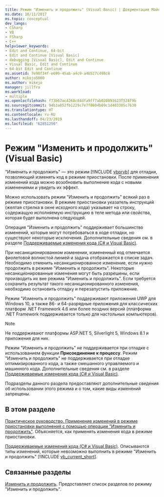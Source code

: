 ```yaml
---
title: Режим "Изменить и продолжить" (Visual Basic) | Документация Майкрософт
ms.date: 10/11/2017
ms.topic: conceptual
dev_langs:
- CSharp
- VB
- FSharp
- C++
helpviewer_keywords:
- Edit and Continue, 64-bit
- Edit and Continue [Visual Basic]
- debugging [Visual Basic], Edit and Continue
- Visual Basic, Edit and Continue
- 64-bit Edit and Continue
ms.assetid: 7e90f34f-e699-45ab-a4c9-a4b527c498c8
author: mikejo5000
ms.author: mikejo
manager: jillfra
ms.workload:
- multiple
ms.openlocfilehash: f73b67ac4268c04dfa9ff7ab020891623f528f9b
ms.sourcegitcommit: 94b3a052fb1229c7e7f8804b09c1d403385c7630
ms.translationtype: HT
ms.contentlocale: ru-RU
ms.lasthandoff: 04/23/2019
ms.locfileid: "62851250"
---
```

# <a name="edit-and-continue-visual-basic"></a>Режим "Изменить и продолжить" (Visual Basic)
"Изменить и продолжить" — это режим [!INCLUDE [vbprvb](../code-quality/includes/vbprvb_md.md)] для отладки, позволяющий изменять код в режиме приостановки. После применения изменений кода можно возобновить выполнение кода с новыми изменениями и увидеть их эффект.

 Можно использовать режим "Изменить и продолжить" всякий раз в режиме приостановки. В режиме приостановки указатель инструкций (желтая стрелка в окне исходного кода) указывает на строку, содержащую исполняемую инструкцию в теле метода или свойства, которая будет выполнена следующей.

 Операция "Изменить и продолжить" поддерживает большинство изменений, которые могут потребоваться в ходе отладки, но существуют некоторые исключения. Дополнительные сведения см. в разделе [Поддерживаемые изменения кода (C# и Visual Basic)](../debugger/supported-code-changes-csharp.md).

 При несанкционированном изменении, измененный код отмечается фиолетовой волнистой линией и задача отображается в списке задач. Необходимо отменить несанкционированное изменение, если нужно продолжить в режиме "Изменить и продолжить". Некоторые несанкционированные изменения могут быть разрешены, если производить их вне режима "Изменить и продолжить". Если требуется сохранить результат такого несанкционированного изменения, необходимо остановить отладку и перезапустить приложение.

 Режим "Изменить и продолжить" поддерживают приложения UWP для Windows 10, а также 86- и 64-разрядные приложения для классических платформ .NET Framework 4.6 или более поздних версий (платформа .NET Framework поддерживается только для настольных компьютеров).

 > [!NOTE]
 > Не поддерживают платформы ASP.NET 5, Silverlight 5, Windows 8.1 и приложения для них.

 Режим "Изменить и продолжить" не поддерживается при отладке с использованием функции **Присоединение к процессу**. Режим "Изменить и продолжить" не поддерживается при отладке оптимизированного кода, а также смешанного управляемого и машинного кода. Дополнительные сведения см. в разделе [Поддерживаемые изменения кода (C# и Visual Basic)](../debugger/supported-code-changes-csharp.md).

 Подразделы данного раздела предоставляют дополнительные сведения об использовании этого режима и о том, какие виды изменений запрещены.

## <a name="in-this-section"></a>В этом разделе
 [Практическое руководство. Применение изменений в режиме приостановки выполнения с помощью операции "Изменить и продолжить"](../debugger/how-to-apply-edits-in-break-mode-with-edit-and-continue.md). Объясняется, как применять изменения кода в режиме приостановки.

 [Поддерживаемые изменения кода (C# и Visual Basic)](../debugger/supported-code-changes-csharp.md). Описываются типы изменений, которые невозможно выполнить в режиме "Изменить и продолжить" [!INCLUDE [vb_current_short](../debugger/includes/vb_current_short_md.md)].

## <a name="related-sections"></a>Связанные разделы
 [Изменить и продолжить](../debugger/edit-and-continue.md). Предоставляет список разделов по режиму "Изменить и продолжить".
